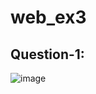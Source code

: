 # web_ex3

## Question-1:
![image](https://github.com/user-attachments/assets/ef94264f-00ff-4e87-9874-391e082775b5)

